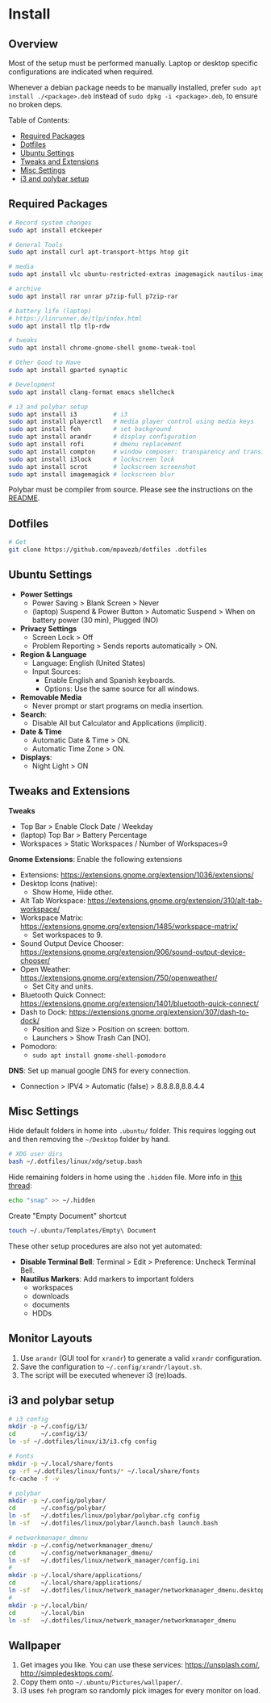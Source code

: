 # Install

## Overview

Most of the setup must be performed manually. Laptop or desktop specific configurations are indicated when required.

Whenever a debian package needs to be manually installed, prefer `sudo apt install ./<package>.deb` instead of `sudo dpkg -i <package>.deb`, to ensure no broken deps.

Table of Contents:
- [Required Packages](#required-packages)
- [Dotfiles](#dotfiles)
- [Ubuntu Settings](#ubuntu-settings)
- [Tweaks and Extensions](#tweaks-and-extensions)
- [Misc Settings](#misc-settings)
- [i3 and polybar setup](#i3-and-polybar-setup)

## Required Packages

```bash
# Record system changes
sudo apt install etckeeper

# General Tools
sudo apt install curl apt-transport-https htop git

# media
sudo apt install vlc ubuntu-restricted-extras imagemagick nautilus-image-converter

# archive
sudo apt install rar unrar p7zip-full p7zip-rar

# battery life (laptop)
# https://linrunner.de/tlp/index.html
sudo apt install tlp tlp-rdw

# tweaks
sudo apt install chrome-gnome-shell gnome-tweak-tool

# Other Good to Have
sudo apt install gparted synaptic

# Development
sudo apt install clang-format emacs shellcheck

# i3 and polybar setup
sudo apt install i3          # i3
sudo apt install playerctl   # media player control using media keys
sudo apt install feh         # set background
sudo apt install arandr      # display configuration
sudo apt install rofi        # dmenu replacement
sudo apt install compton     # window composer: transparency and transition effects
sudo apt install i3lock      # lockscreen lock
sudo apt install scrot       # lockscreen screenshot
sudo apt install imagemagick # lockscreen blur
```

Polybar must be compiler from source. Please see the instructions on the [README](polybar/README.md).

## Dotfiles

```bash
# Get
git clone https://github.com/mpavezb/dotfiles .dotfiles
```

## Ubuntu Settings

- **Power Settings** 
  - Power Saving > Blank Screen > Never
  - (laptop) Suspend & Power Button > Automatic Suspend > When on battery power (30 min), Plugged (NO)
- **Privacy Settings**
  - Screen Lock > Off
  - Problem Reporting > Sends reports automatically > ON.
- **Region & Language**
  - Language: English (United States)
  - Input Sources:
    - Enable English and Spanish keyboards.
    - Options: Use the same source for all windows.
- **Removable Media**
  - Never prompt or start programs on media insertion.
- **Search**:
  - Disable All but Calculator and Applications (implicit).
- **Date & Time**
  - Automatic Date & Time > ON.
  - Automatic Time Zone > ON.
- **Displays**:
  - Night Light > ON

## Tweaks and Extensions

**Tweaks**
- Top Bar > Enable Clock Date / Weekday  
- (laptop) Top Bar > Battery Percentage
- Workspaces > Static Workspaces / Number of Workspaces=9

**Gnome Extensions**: Enable the following extensions
- Extensions: https://extensions.gnome.org/extension/1036/extensions/
- Desktop Icons (native):
  - Show Home, Hide other.
- Alt Tab Workspace: https://extensions.gnome.org/extension/310/alt-tab-workspace/
- Workspace Matrix: https://extensions.gnome.org/extension/1485/workspace-matrix/
  - Set workspaces to 9.
- Sound Output Device Chooser: https://extensions.gnome.org/extension/906/sound-output-device-chooser/
- Open Weather: https://extensions.gnome.org/extension/750/openweather/
  - Set City and units.
- Bluetooth Quick Connect: https://extensions.gnome.org/extension/1401/bluetooth-quick-connect/
- Dash to Dock: https://extensions.gnome.org/extension/307/dash-to-dock/
  - Position and Size > Position on screen: bottom.
  - Launchers > Show Trash Can [NO].
- Pomodoro:
  - `sudo apt install gnome-shell-pomodoro`


**DNS**: Set up manual google DNS for every connection.
- Connection > IPV4 > Automatic (false) > 8.8.8.8,8.8.4.4


## Misc Settings

Hide default folders in home into `.ubuntu/` folder. This requires logging out and then removing the `~/Desktop` folder by hand.
```bash
# XDG user dirs
bash ~/.dotfiles/linux/xdg/setup.bash
```

Hide remaining folders in home using the `.hidden` file. More info in [this thread](https://askubuntu.com/a/882622):
```bash
echo "snap" >> ~/.hidden
```

Create "Empty Document" shortcut
```bash
touch ~/.ubuntu/Templates/Empty\ Document
```

These other setup procedures are also not yet automated:
- **Disable Terminal Bell**: Terminal > Edit > Preference: Uncheck Terminal Bell.
- **Nautilus Markers**: Add markers to important folders
  - workspaces
  - downloads
  - documents
  - HDDs

## Monitor Layouts

1. Use `arandr` (GUI tool for `xrandr`) to generate a valid `xrandr` configuration.
2. Save the configuration to `~/.config/xrandr/layout.sh`.
3. The script will be executed whenever i3 (re)loads.

## i3 and polybar setup

```bash
# i3 config
mkdir -p ~/.config/i3/
cd       ~/.config/i3/
ln -sf ~/.dotfiles/linux/i3/i3.cfg config

# Fonts
mkdir -p ~/.local/share/fonts
cp -rf ~/.dotfiles/linux/fonts/* ~/.local/share/fonts
fc-cache -f -v

# polybar
mkdir -p ~/.config/polybar/
cd       ~/.config/polybar/
ln -sf   ~/.dotfiles/linux/polybar/polybar.cfg config
ln -sf   ~/.dotfiles/linux/polybar/launch.bash launch.bash

# networkmanager_dmenu
mkdir -p ~/.config/networkmanager_dmenu/
cd       ~/.config/networkmanager_dmenu/
ln -sf   ~/.dotfiles/linux/network_manager/config.ini
#
mkdir -p ~/.local/share/applications/
cd       ~/.local/share/applications/
ln -sf   ~/.dotfiles/linux/network_manager/networkmanager_dmenu.desktop
#
mkdir -p ~/.local/bin/
cd       ~/.local/bin
ln -sf   ~/.dotfiles/linux/network_manager/networkmanager_dmenu
```

## Wallpaper

1. Get images you like. You can use these services: https://unsplash.com/, http://simpledesktops.com/.
2. Copy them onto `~/.ubuntu/Pictures/wallpaper/`.
3. i3 uses `feh` program so randomly pick images for every monitor on load.
